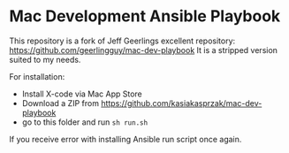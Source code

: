 # Mac Development Ansible Playbook
This repository is a fork of Jeff Geerlings excellent repository: https://github.com/geerlingguy/mac-dev-playbook It is a stripped version suited to my needs.

For installation:

- Install X-code via Mac App Store
- Download a ZIP from https://github.com/kasiakasprzak/mac-dev-playbook
- go to this folder and run ```sh run.sh ```


If you receive error with installing Ansible run script once again.
